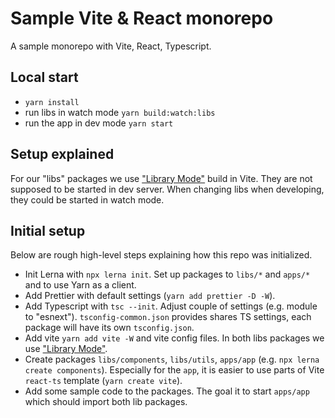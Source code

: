 # Sample Vite & React monorepo

A sample monorepo with Vite, React, Typescript.

## Local start

- `yarn install`
- run libs in watch mode `yarn build:watch:libs`
- run the app in dev mode `yarn start`

## Setup explained

For our "libs" packages we use ["Library Mode"](https://vitejs.dev/guide/build.html#library-mode) build in Vite. They are not supposed to be started in dev server. When changing libs when developing, they could be started in watch mode.

## Initial setup

Below are rough high-level steps explaining how this repo was initialized.

- Init Lerna with `npx lerna init`. Set up packages to `libs/*` and `apps/*` and to use Yarn as a client.
- Add Prettier with default settings (`yarn add prettier -D -W`).
- Add Typescript with `tsc --init`. Adjust couple of settings (e.g. module to "esnext"). `tsconfig-common.json` provides shares TS settings, each package will have its own `tsconfig.json`.
- Add vite `yarn add vite -W` and vite config files. In both libs packages we use ["Library Mode"](https://vitejs.dev/guide/build.html#library-mode).
- Create packages `libs/components`, `libs/utils`, `apps/app` (e.g. `npx lerna create components`). Especially for the `app`, it is easier to use parts of Vite `react-ts` template (`yarn create vite`).
- Add some sample code to the packages. The goal it to start `apps/app` which should import both lib packages.
